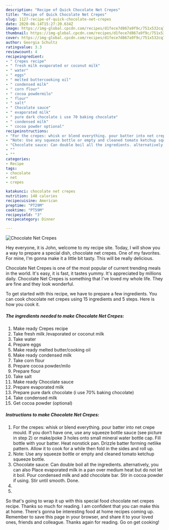 ```yaml
---
description: "Recipe of Quick Chocolate Net Crepes"
title: "Recipe of Quick Chocolate Net Crepes"
slug: 1127-recipe-of-quick-chocolate-net-crepes
date: 2020-06-14T15:27:20.634Z
image: https://img-global.cpcdn.com/recipes/d1fece7d867a9f9c/751x532cq70/chocolate-net-crepes-recipe-main-photo.jpg
thumbnail: https://img-global.cpcdn.com/recipes/d1fece7d867a9f9c/751x532cq70/chocolate-net-crepes-recipe-main-photo.jpg
cover: https://img-global.cpcdn.com/recipes/d1fece7d867a9f9c/751x532cq70/chocolate-net-crepes-recipe-main-photo.jpg
author: Georgia Schultz
ratingvalue: 3.3
reviewcount: 4
recipeingredient:
- " Crepes recipe"
- " fresh milk evaporated or coconut milk"
- " water"
- " eggs"
- " melted buttercooking oil"
- " condensed milk"
- " corn flour"
- " cocoa powdermilo"
- " flour"
- " salt"
- " Chocolate sauce"
- " evaporated milk"
- " pure dark chocolate i use 70 baking chocolate"
- " condensed milk"
- " cocoa powder optional"
recipeinstructions:
- "For the crepes: whisk or blend everything. pour batter into net crepe mould. If you don’t have one, use any squeeze bottle sauce (see picture in step 2) or make/poke 3 holes onto small mineral water bottle cap. Fill bottle with your batter. Heat nonstick pan. Drizzle batter forming netlike pattern. Allow it to cook for a while then fold in the sides and roll up."
- "Note: Use any squeeze bottle or empty and cleaned tomato ketchup squeeze bottle."
- "Chocolate sauce: Can double boil all the ingredients. alternatively, you can also Place evaporated milk in a pan over medium heat but do not let it boil. Pour condensed milk and add chocolate bar. Stir in cocoa powder if using. Stir until smooth. Done."
- ""
- ""
categories:
- Recipe
tags:
- chocolate
- net
- crepes

katakunci: chocolate net crepes 
nutrition: 148 calories
recipecuisine: American
preptime: "PT29M"
cooktime: "PT59M"
recipeyield: "3"
recipecategory: Dinner

---
```



![Chocolate Net Crepes](https://img-global.cpcdn.com/recipes/d1fece7d867a9f9c/751x532cq70/chocolate-net-crepes-recipe-main-photo.jpg)

Hey everyone, it is John, welcome to my recipe site. Today, I will show you a way to prepare a special dish, chocolate net crepes. One of my favorites. For mine, I'm gonna make it a little bit tasty. This will be really delicious.

Chocolate Net Crepes is one of the most popular of current trending meals in the world. It's easy, it is fast, it tastes yummy. It's appreciated by millions daily. Chocolate Net Crepes is something that I've loved my whole life. They are fine and they look wonderful.




To get started with this recipe, we have to prepare a few ingredients. You can cook chocolate net crepes using 15 ingredients and 5 steps. Here is how you cook it.

<!--inarticleads1-->

##### The ingredients needed to make Chocolate Net Crepes:

1. Make ready  Crepes recipe
1. Take  fresh milk /evaporated or coconut milk
1. Take  water
1. Prepare  eggs
1. Make ready  melted butter/cooking oil
1. Make ready  condensed milk
1. Take  corn flour
1. Prepare  cocoa powder/milo
1. Prepare  flour
1. Take  salt
1. Make ready  Chocolate sauce
1. Prepare  evaporated milk
1. Prepare  pure dark chocolate (i use 70% baking chocolate)
1. Take  condensed milk
1. Get  cocoa powder (optional)




<!--inarticleads2-->

##### Instructions to make Chocolate Net Crepes:

1. For the crepes: whisk or blend everything. pour batter into net crepe mould. If you don’t have one, use any squeeze bottle sauce (see picture in step 2) or make/poke 3 holes onto small mineral water bottle cap. Fill bottle with your batter. Heat nonstick pan. Drizzle batter forming netlike pattern. Allow it to cook for a while then fold in the sides and roll up.
1. Note: Use any squeeze bottle or empty and cleaned tomato ketchup squeeze bottle.
1. Chocolate sauce: Can double boil all the ingredients. alternatively, you can also Place evaporated milk in a pan over medium heat but do not let it boil. Pour condensed milk and add chocolate bar. Stir in cocoa powder if using. Stir until smooth. Done.
1. 
1. 




So that's going to wrap it up with this special food chocolate net crepes recipe. Thanks so much for reading. I am confident that you can make this at home. There's gonna be interesting food at home recipes coming up. Remember to save this page in your browser, and share it to your loved ones, friends and colleague. Thanks again for reading. Go on get cooking!

